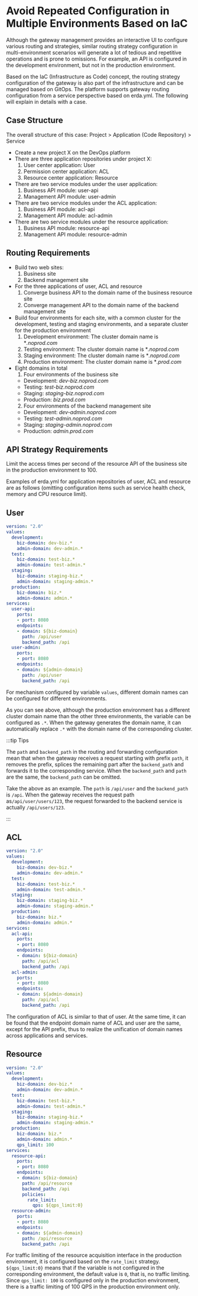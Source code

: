 # Avoid Repeated Configuration in Multiple Environments Based on IaC

Although the gateway management provides an interactive UI to configure various routing and strategies, similar routing strategy configuration in multi-environment scenarios will generate a lot of tedious and repetitive operations and is prone to omissions. For example, an API is configured in the development environment, but not in the production environment.

Based on the IaC (Infrastructure as Code) concept, the routing strategy configuration of the gateway is also part of the infrastructure and can be managed based on GitOps. The platform supports gateway routing configuration from a service perspective based on erda.yml. The following will explain in details with a case.

## Case Structure

The overall structure of this case: Project > Application (Code Repository) > Service

- Create a new project X on the DevOps platform
- There are three application repositories under project X:
   1. User center application: User
   2. Permission center application: ACL
   3. Resource center application: Resource
- There are two service modules under the user application:
   1. Business API module: user-api
   2. Management API module: user-admin
- There are two service modules under the ACL application:
   1. Business API module: acl-api
   2. Management API module: acl-admin
- There are two service modules under the resource application:
   1. Business API module: resource-api
   2. Management API module: resource-admin


## Routing Requirements

- Build two web sites:
   1. Business site
   2. Backend management site
- For the three applications of user, ACL and resource
   1. Converge business API to the domain name of the business resource site
   2. Converge management API to the domain name of the backend management site
- Build four environments for each site, with a common cluster for the development, testing and staging environments, and a separate cluster for the production environment
   1. Development environment: The cluster domain name is **.noprod.com*
   2. Testing environment: The cluster domain name is **.noprod.com*
   3. Staging environment: The cluster domain name is **.noprod.com*
   4. Production environment: The cluster domain name is **.prod.com*
- Eight domains in total
   1. Four environments of the business site
   - Development: *dev-biz.noprod.com*
   - Testing: *test-biz.noprod.com*
   - Staging: *staging-biz.noprod.com*
   - Production: *biz.prod.com*
   2. Four environments of the backend management site
   - Development: *dev-admin.noprod.com*
   - Testing: *test-admin.noprod.com*
   - Staging: *staging-admin.noprod.com*
   - Production: *admin.prod.com*

## API Strategy Requirements

Limit the access times per second of the resource API of the business site in the production environment to 100.

Examples of erda.yml for application repositories of user, ACL and resource are as follows (omitting configuration items such as service health check, memory and CPU resource limit).

## User

```yaml
version: "2.0"
values:
  development:
    biz-domain: dev-biz.*
    admin-domain: dev-admin.*
  test:
    biz-domain: test-biz.*
    admin-domain: test-admin.*
  staging:
    biz-domain: staging-biz.*
    admin-domain: staging-admin.*
  production:
    biz-domain: biz.*
    admin-domain: admin.*
services:
  user-api:
    ports:
    - port: 8080
    endpoints:
    - domain: ${biz-domain}
      path: /api/user
      backend_path: /api
  user-admin:
    ports:
    - port: 8080
    endpoints:
    - domain: ${admin-domain}
      path: /api/user
      backend_path: /api
```

For mechanism configured by variable `values`, different domain names can be configured for different environments.

As you can see above, although the production environment has a different cluster domain name than the other three environments, the variable can be configured as `.*`. When the gateway generates the domain name, it can automatically replace `.*` with the domain name of the corresponding cluster.

:::tip Tips

The `path` and `backend_path` in the routing and forwarding configuration mean that when the gateway receives a request starting with prefix `path`, it removes the prefix, splices the remaining part after the `backend_path` and forwards it to the corresponding service. When the `backend_path` and `path` are the same, the `backend_path` can be omitted.

Take the above as an example. The `path` is `/api/user` and the `backend_path` is `/api`. When the gateway receives the request path as`/api/user/users/123`, the request forwarded to the backend service is actually `/api/users/123`.

:::

## ACL

```yaml
version: "2.0"
values:
  development:
    biz-domain: dev-biz.*
    admin-domain: dev-admin.*
  test:
    biz-domain: test-biz.*
    admin-domain: test-admin.*
  staging:
    biz-domain: staging-biz.*
    admin-domain: staging-admin.*
  production:
    biz-domain: biz.*
    admin-domain: admin.*
services:
  acl-api:
    ports:
    - port: 8080
    endpoints:
    - domain: ${biz-domain}
      path: /api/acl
      backend_path: /api
  acl-admin:
    ports:
    - port: 8080
    endpoints:
    - domain: ${admin-domain}
      path: /api/acl
      backend_path: /api
```

The configuration of ACL is similar to that of user. At the same time, it can be found that the endpoint domain name of ACL and user are the same, except for the API prefix, thus to realize the unification of domain names across applications and services.

## Resource

```yaml
version: "2.0"
values:
  development:
    biz-domain: dev-biz.*
    admin-domain: dev-admin.*
  test:
    biz-domain: test-biz.*
    admin-domain: test-admin.*
  staging:
    biz-domain: staging-biz.*
    admin-domain: staging-admin.*
  production:
    biz-domain: biz.*
    admin-domain: admin.*
    qps_limit: 100
services:
  resource-api:
    ports:
    - port: 8080
    endpoints:
    - domain: ${biz-domain}
      path: /api/resource
      backend_path: /api
      policies:
        rate_limit:
          qps: ${qps_limit:0}
  resource-admin:
    ports:
    - port: 8080
    endpoints:
    - domain: ${admin-domain}
      path: /api/resource
      backend_path: /api
```

For traffic limiting of the resource acquisition interface in the production environment, it is configured based on the `rate_limit` strategy. `${qps_limit:0}` means that if the variable is not configured in the corresponding environment, the default value is `0`, that is, no traffic limiting. Since `qps_limit: 100` is configured only in the production environment, there is a traffic limiting of 100 QPS in the production environment only.
